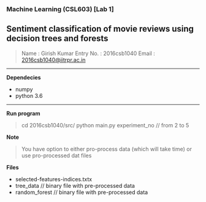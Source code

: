 ### Machine Learning (CSL603) [Lab 1]
Sentiment classification of movie reviews using decision trees and forests
---
> Name      : Girish Kumar
> Entry No. : 2016csb1040
> Email     : 2016csb1040@iitrpr.ac.in
---
**Dependecies**
- numpy
- python 3.6
---
**Run program**
> cd 2016csb1040/src/
> python main.py experiment_no              // from 2 to 5

**Note**
> You have option to either pro-process data (which will take time) or use pro-processed dat files

**Files**
- selected-features-indices.txtx
- tree_data                             // binary file with pre-processed data
- random_forest                         // binary file with pre-processed data